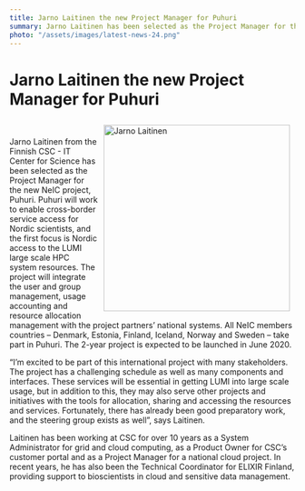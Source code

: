 ```yaml
---
title: Jarno Laitinen the new Project Manager for Puhuri
summary: Jarno Laitinen has been selected as the Project Manager for the Puhuri project. Puhuri will work to enable cross-border service access for Nordic scientists, and the first focus is Nordic access to the LUMI large scale HPC system resources. The 2-year project will begin in June 2020. 
photo: "/assets/images/latest-news-24.png"
---
```


Jarno Laitinen the new Project Manager for Puhuri
===============================

<img src="{% include baseurl %}/assets/images/news/JarnoLaitinen.jpg"
     alt="Jarno Laitinen"
     style="float: right; margin: 10px; height: 328px;" /><br>

Jarno Laitinen from the Finnish CSC - IT Center for Science has been selected as the Project Manager for the new NeIC project, Puhuri. Puhuri will work to enable cross-border service access for Nordic scientists, and the first focus is Nordic access to the LUMI large scale HPC system resources. The project will integrate the user and group management, usage accounting and resource allocation management with the project partners’ national systems. All NeIC members countries – Denmark, Estonia, Finland, Iceland, Norway and Sweden – take part in Puhuri. The 2-year project is expected to be launched in June 2020. 

“I’m excited to be part of this international project with many stakeholders. The project has a challenging schedule as well as many components and interfaces. These services will be essential in getting LUMI into large scale usage, but in addition to this, they may also serve other projects and initiatives with the tools for allocation, sharing and accessing the resources and services. Fortunately, there has already been good preparatory work, and the steering group exists as well”, says Laitinen.

Laitinen has been working at CSC for over 10 years as a System Administrator for grid and cloud computing, as a Product Owner for CSC’s customer portal and as a Project Manager for a national cloud project. In recent years, he has also been the Technical Coordinator for ELIXIR Finland, providing support to bioscientists in cloud and sensitive data management. 
